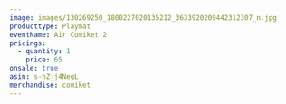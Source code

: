 ```yaml
---
image: images/130269250_1800227020135212_3633920209442312307_n.jpg
producttype: Playmat
eventName: Air Comiket 2
pricings:
  - quantity: 1
    price: 65
onsale: true
asin: s-hZjj4NegL
merchandise: comiket
---
```

